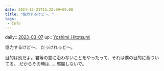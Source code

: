 ```yaml
---
date: 2024-12-21T15:22:09+09:00
title: "協力するけど〜、"
tags:
 - Info
---
```


daily:: [2023-03-07](/Daily_Note/2023-03-07.md)
up:: [Yoshimi_Hitotsumi](Bar/Novel/Nacaria/Yoshimi_Hitotsumi.md)

協力するけど〜、
だっけれっど〜。

目的は別だよ。君等の意に沿わないことをやったって、それは僕の目的に基づいてる。
だからその時は……邪魔しないで。
